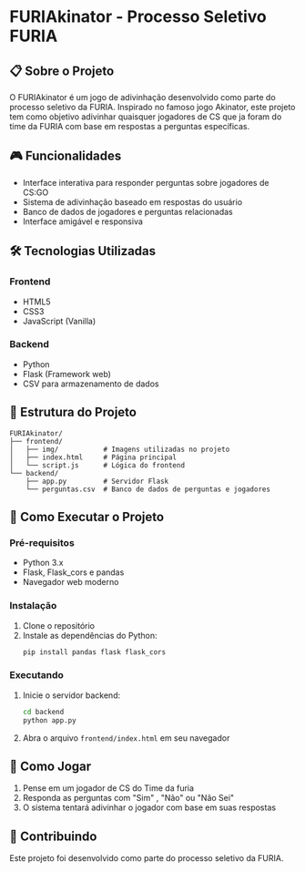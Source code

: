 # FURIAkinator - Processo Seletivo FURIA

## 📋 Sobre o Projeto
O FURIAkinator é um jogo de adivinhação desenvolvido como parte do processo seletivo da FURIA. Inspirado no famoso jogo Akinator, este projeto tem como objetivo adivinhar quaisquer jogadores de CS que ja foram do time da FURIA com base em respostas a perguntas específicas.

## 🎮 Funcionalidades
- Interface interativa para responder perguntas sobre jogadores de CS:GO
- Sistema de adivinhação baseado em respostas do usuário
- Banco de dados de jogadores e perguntas relacionadas
- Interface amigável e responsiva

## 🛠️ Tecnologias Utilizadas
### Frontend
- HTML5
- CSS3
- JavaScript (Vanilla)

### Backend
- Python
- Flask (Framework web)
- CSV para armazenamento de dados

## 📁 Estrutura do Projeto
```
FURIAkinator/
├── frontend/
│   ├── img/           # Imagens utilizadas no projeto
│   ├── index.html     # Página principal
│   └── script.js      # Lógica do frontend
└── backend/
    ├── app.py         # Servidor Flask
    └── perguntas.csv  # Banco de dados de perguntas e jogadores
```

## 🚀 Como Executar o Projeto

### Pré-requisitos
- Python 3.x
- Flask, Flask_cors e pandas
- Navegador web moderno

### Instalação
1. Clone o repositório
2. Instale as dependências do Python:
   ```bash
   pip install pandas flask flask_cors
   ```

### Executando
1. Inicie o servidor backend:
   ```bash
   cd backend
   python app.py
   ```
2. Abra o arquivo `frontend/index.html` em seu navegador

## 🎯 Como Jogar
1. Pense em um jogador de CS do Time da furia
2. Responda as perguntas com "Sim" , "Não" ou "Não Sei"
3. O sistema tentará adivinhar o jogador com base em suas respostas

## 🤝 Contribuindo
Este projeto foi desenvolvido como parte do processo seletivo da FURIA. 

